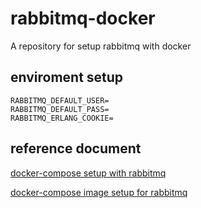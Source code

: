 # rabbitmq-docker

A repository for setup rabbitmq with docker

## enviroment setup

```env==
RABBITMQ_DEFAULT_USER=
RABBITMQ_DEFAULT_PASS=
RABBITMQ_ERLANG_COOKIE=
```
## reference document

[docker-compose setup with rabbitmq](https://blog.csdn.net/Aria_Miazzy/article/details/89332658)

[docker-compose image setup for rabbitmq](https://zgadzaj.com/development/docker/docker-compose/containers/rabbitmq)